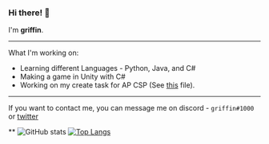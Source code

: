 ### Hi there! 👋

I'm **griffin**.

***

What I'm working on: 
* Learning different Languages - Python, Java, and C#
* Making a game in Unity with C#
* Working on my create task for AP CSP (See [this](https://github.com/gr1ffin/Python-Creations/blob/main/combination.py) file).

***

If you want to contact me, you can message me on discord - ``griffin#1000`` or [twitter](https://twitter.com/gr1ffinvr)


**
![GitHub stats](https://github-readme-stats.vercel.app/api?username=gr1ffin&show_icons=true&theme=dracula)
[![Top Langs](https://github-readme-stats.vercel.app/api/top-langs/?username=gr1ffin&layout=compact&theme=dracula)](https://github.com/anuraghazra/github-readme-stats)


